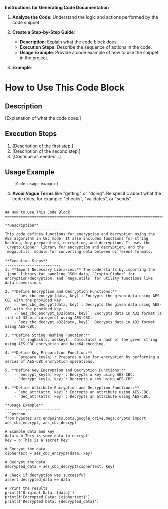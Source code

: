 **Instructions for Generating Code Documentation**

1. **Analyze the Code**: Understand the logic and actions performed by the code snippet.

2. **Create a Step-by-Step Guide**:
    - **Description**: Explain what the code block does.
    - **Execution Steps**: Describe the sequence of actions in the code.
    - **Usage Example**: Provide a code example of how to use the snippet in the project.

3. **Example**:

How to Use This Code Block
=========================================================================================

Description
-------------------------
[Explanation of what the code does.]

Execution Steps
-------------------------
1. [Description of the first step.]
2. [Description of the second step.]
3. [Continue as needed...]

Usage Example
-------------------------

```python
    [Code usage example]
```

4. **Avoid Vague Terms** like "getting" or "doing". Be specific about what the code does, for example: "checks", "validates", or "sends".
```

## How to Use This Code Block
=========================================================================================

**Description**
-------------------------
This code defines functions for encryption and decryption using the AES algorithm in CBC mode. It also includes functions for string hashing, key preparation, encryption, and decryption. It uses the `Crypto.Cipher` library for encryption and decryption, and the `mega.utils` module for converting data between different formats.

**Execution Steps**
-------------------------
1. **Import Necessary Libraries:** The code starts by importing the `json` library for handling JSON data, `Crypto.Cipher` for encryption/decryption, and `mega.utils` for utility functions like data conversions.

2. **Define Encryption and Decryption Functions:**
    - `aes_cbc_encrypt(data, key)`: Encrypts the given data using AES-CBC with the provided key.
    - `aes_cbc_decrypt(data, key)`: Decrypts the given data using AES-CBC with the provided key.
    - `aes_cbc_encrypt_a32(data, key)`: Encrypts data in A32 format (a list of 32-bit integers) using AES-CBC.
    - `aes_cbc_decrypt_a32(data, key)`: Decrypts data in A32 format using AES-CBC.

3. **Define String Hashing Function:**
    - `stringhash(s, aeskey)`: Calculates a hash of the given string using AES-CBC encryption and base64 encoding.

4. **Define Key Preparation Function:**
    - `prepare_key(a)`: Prepares a key for encryption by performing a series of AES-CBC encryption operations.

5. **Define Key Encryption and Decryption Functions:**
    - `encrypt_key(a, key)`: Encrypts a key using AES-CBC.
    - `decrypt_key(a, key)`: Decrypts a key using AES-CBC.

6. **Define Attribute Encryption and Decryption Functions:**
    - `enc_attr(attr, key)`: Encrypts an attribute using AES-CBC.
    - `dec_attr(attr, key)`: Decrypts an attribute using AES-CBC.

**Usage Example**
-------------------------
```python
from hypotez.src.endpoints.bots.google_drive.mega.crypto import aes_cbc_encrypt, aes_cbc_decrypt

# Example data and key
data = b'This is some data to encrypt'
key = b'This is a secret key'

# Encrypt the data
ciphertext = aes_cbc_encrypt(data, key)

# Decrypt the data
decrypted_data = aes_cbc_decrypt(ciphertext, key)

# Check if decryption was successful
assert decrypted_data == data

# Print the results
print(f'Original Data: {data}')
print(f'Encrypted Data: {ciphertext}')
print(f'Decrypted Data: {decrypted_data}')